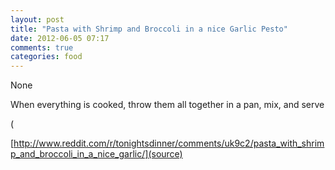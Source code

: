 ```yaml
---
layout: post
title: "Pasta with Shrimp and Broccoli in a nice Garlic Pesto"
date: 2012-06-05 07:17
comments: true
categories: food
---
```


None


When everything is cooked, throw them all together in a pan, mix, and serve


(

[http://www.reddit.com/r/tonightsdinner/comments/uk9c2/pasta_with_shrimp_and_broccoli_in_a_nice_garlic/](source)

